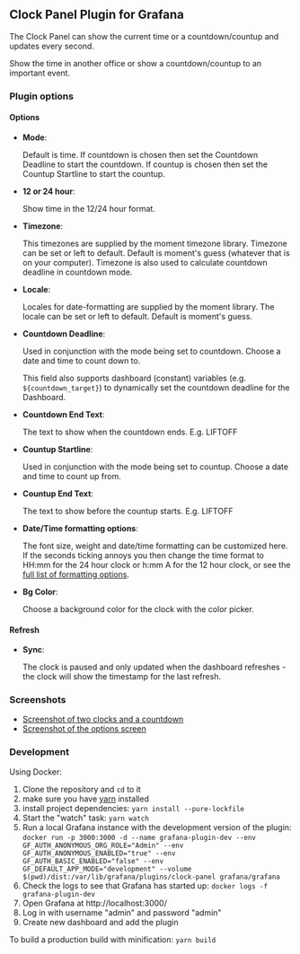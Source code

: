## Clock Panel Plugin for Grafana

The Clock Panel can show the current time or a countdown/countup and updates every second.

Show the time in another office or show a countdown/countup to an important event.

### Plugin options

#### Options

- **Mode**:

  Default is time.
  If countdown is chosen then set the Countdown Deadline to start the countdown.
  If countup is chosen then set the Countup Startline to start the countup.

- **12 or 24 hour**:

  Show time in the 12/24 hour format.

- **Timezone**:

  This timezones are supplied by the moment timezone library. Timezone can be set or left to default. Default is moment's guess (whatever that is on your computer). Timezone is also used to calculate countdown deadline in countdown mode.

- **Locale**:

  Locales for date-formatting are supplied by the moment library. The locale can be set or left to default. Default is moment's guess.

- **Countdown Deadline**:

  Used in conjunction with the mode being set to countdown. Choose a date and time to count down to.
  
  This field also supports dashboard (constant) variables (e.g. ``${countdown_target}``) to dynamically set the countdown deadline for the Dashboard.

- **Countdown End Text**:

  The text to show when the countdown ends. E.g. LIFTOFF

- **Countup Startline**:

  Used in conjunction with the mode being set to countup. Choose a date and time to count up from.

- **Countup End Text**:

  The text to show before the countup starts. E.g. LIFTOFF

- **Date/Time formatting options**:

  The font size, weight and date/time formatting can be customized here. If the seconds ticking annoys you then change the time format to HH:mm for the 24 hour clock or h:mm A for the 12 hour clock, or see the [full list of formatting options](https://momentjs.com/docs/#/displaying/).

- **Bg Color**:

  Choose a background color for the clock with the color picker.

#### Refresh
  
- **Sync**:

  The clock is paused and only updated when the dashboard refreshes - the clock will show the timestamp for the last refresh.

### Screenshots

- [Screenshot of two clocks and a countdown](https://raw.githubusercontent.com/grafana/clock-panel/06ecf59c191db642127c6153bc3145e93a1df1f8/src/img/screenshot-clocks.png)
- [Screenshot of the options screen](https://raw.githubusercontent.com/grafana/clock-panel/06ecf59c191db642127c6153bc3145e93a1df1f8/src/img/screenshot-clock-options.png)

### Development

Using Docker:

1. Clone the repository and `cd` to it
1. make sure you have [yarn]( https://yarnpkg.com/) installed
1. install project dependencies: `yarn install --pure-lockfile`
1. Start the "watch" task: `yarn watch`
1. Run a local Grafana instance with the development version of the plugin: `docker run -p 3000:3000 -d --name grafana-plugin-dev --env GF_AUTH_ANONYMOUS_ORG_ROLE="Admin" --env GF_AUTH_ANONYMOUS_ENABLED="true" --env GF_AUTH_BASIC_ENABLED="false" --env GF_DEFAULT_APP_MODE="development" --volume $(pwd)/dist:/var/lib/grafana/plugins/clock-panel grafana/grafana`
2. Check the logs to see that Grafana has started up: `docker logs -f grafana-plugin-dev`
3. Open Grafana at http://localhost:3000/
4. Log in with username "admin" and password "admin"
5. Create new dashboard and add the plugin

To build a production build with minification: `yarn build`


